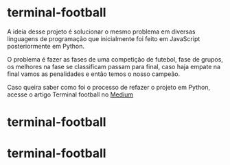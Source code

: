 # terminal-football

A ideia desse projeto é solucionar o mesmo problema em diversas linguagens de programação que inicialmente foi feito em JavaScript posteriormente em Python.

O problema é fazer as fases de uma competição de futebol, fase de grupos, os melhores na fase se classificam passam para final, caso haja empate na final vamos as penalidades e então temos o nosso campeão.

Caso queira saber como foi o processo de refazer o projeto em Python, acesse o artigo Terminal football no [Medium](https://medium.com/@oliveirajv/terminal-football-90dfa47e6b87)
# terminal-football
# terminal-football

